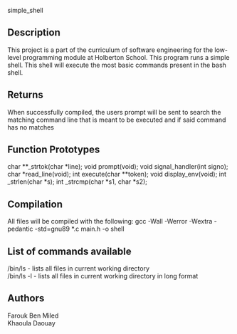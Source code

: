 simple_shell
## Description
This project is a part of the curriculum of software engineering for the low-level programming module at Holberton School.
This program runs a simple shell. This shell will execute the most basic commands present in the bash shell.
## Returns
When successfully compiled, the users prompt will be sent to search the matching command line that is meant to be executed and if said command has no matches

## Function Prototypes
char **_strtok(char *line);
void prompt(void);
void signal_handler(int signo);
char *read_line(void);
int execute(char **token);
void display_env(void);
int _strlen(char *s);
int _strcmp(char *s1, char *s2);

## Compilation
All files will be compiled with the following: gcc -Wall -Werror -Wextra -pedantic -std=gnu89 *.c main.h -o shell
## List of commands available
/bin/ls - lists all files in current working directory  <br />
/bin/ls -l - lists all files in current working directory in long format

## Authors

Farouk Ben Miled <br />
Khaoula Daouay 

